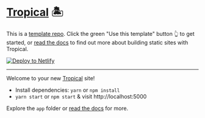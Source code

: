 # [Tropical](https://tropicaljs.netlify.app/) 🏝

This is a [template repo](https://github.blog/2019-06-06-generate-new-repositories-with-repository-templates/). Click the green "Use this template" button 👆 to get started, or [read the docs](https://tropical.js.org/) to find out more about building static sites with Tropical.

[![Deploy to Netlify](https://www.netlify.com/img/deploy/button.svg)](https://app.netlify.com/start/deploy?repository=https://github.com/bensmithett/tropical)

---

Welcome to your new [Tropical](https://tropical.js.org/) site!

- Install dependencies: `yarn` or `npm install`
- `yarn start` or `npm start` & visit http://localhost:5000

Explore the `app` folder or [read the docs](https://tropical.js.org/) for more.
